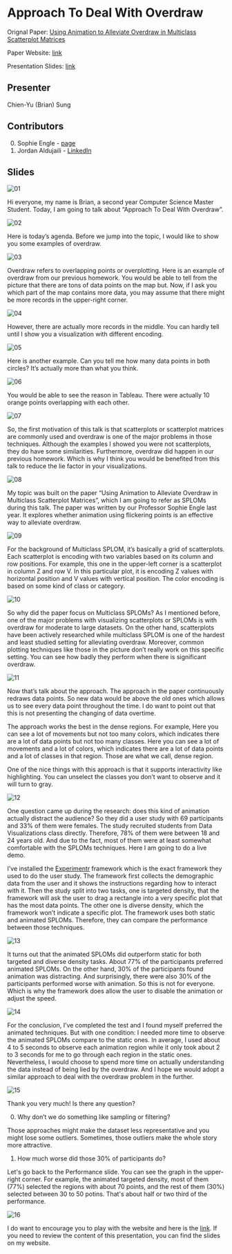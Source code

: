 # Approach To Deal With Overdraw

Orignal Paper: [Using Animation to Alleviate Overdraw in Multiclass Scatterplot Matrices](https://dl.acm.org/citation.cfm?doid=3173574.3173991)

Paper Website: [link](http://vgl.cs.usfca.edu/animated-sploms/)

Presentation Slides: [link](https://raw.githubusercontent.com/ohbriansung/data_visualization_talk/master/approach_to_deal_with_overdraw.pdf)

## Presenter

Chien-Yu (Brian) Sung

## Contributors

0. Sophie Engle - [page](https://sjengle.cs.usfca.edu/research.html)
1. Jordan Aldujaili - [LinkedIn](https://www.linkedin.com/in/jaldujaili/)

## Slides

![01](https://raw.githubusercontent.com/ohbriansung/data_visualization_talk/master/img/data_vis_talk_01.jpeg)

Hi everyone, my name is Brian, a second year Computer Science Master Student.
Today, I am going to talk about “Approach To Deal With Overdraw”.

![02](https://raw.githubusercontent.com/ohbriansung/data_visualization_talk/master/img/data_vis_talk_02.jpeg)

Here is today’s agenda.
Before we jump into the topic, I would like to show you some examples of overdraw.

![03](https://raw.githubusercontent.com/ohbriansung/data_visualization_talk/master/img/data_vis_talk_03.jpeg)

Overdraw refers to overlapping points or overplotting.
Here is an example of overdraw from our previous homework.
You would be able to tell from the picture that there are tons of data points on the map but.
Now, if I ask you which part of the map contains more data, you may assume that there might be more records in the upper-right corner.

![04](https://raw.githubusercontent.com/ohbriansung/data_visualization_talk/master/img/data_vis_talk_04.jpeg)

However, there are actually more records in the middle.
You can hardly tell until I show you a visualization with different encoding.

![05](https://raw.githubusercontent.com/ohbriansung/data_visualization_talk/master/img/data_vis_talk_05.jpeg)

Here is another example.
Can you tell me how many data points in both circles?
It’s actually more than what you think.

![06](https://raw.githubusercontent.com/ohbriansung/data_visualization_talk/master/img/data_vis_talk_06.jpeg)

You would be able to see the reason in Tableau.
There were actually 10 orange points overlapping with each other.

![07](https://raw.githubusercontent.com/ohbriansung/data_visualization_talk/master/img/data_vis_talk_07.jpeg)

So, the first motivation of this talk is that scatterplots or scatterplot matrices are commonly used and overdraw is one of the major problems in those techniques.
Although the examples I showed you were not scatterplots, they do have some similarities.
Furthermore, overdraw did happen in our previous homework.
Which is why I think you would be benefited from this talk to reduce the lie factor in your visualizations.

![08](https://raw.githubusercontent.com/ohbriansung/data_visualization_talk/master/img/data_vis_talk_08.jpeg)

My topic was built on the paper “Using Animation to Alleviate Overdraw in Multiclass Scatterplot Matrices”,
which I am going to refer as SPLOMs during this talk.
The paper was written by our Professor Sophie Engle last year.
It explores whether animation using flickering points is an effective way to alleviate overdraw.

![09](https://raw.githubusercontent.com/ohbriansung/data_visualization_talk/master/img/data_vis_talk_09.jpeg)

For the background of Multiclass SPLOM, it’s basically a grid of scatterplots.
Each scatterplot is encoding with two variables based on its column and row positions.
For example, this one in the upper-left corner is a scatterplot in column Z and row V.
In this particular plot, it is encoding Z values with horizontal position and V values with vertical position.
The color encoding is based on some kind of class or category.

![10](https://raw.githubusercontent.com/ohbriansung/data_visualization_talk/master/img/data_vis_talk_10.jpeg)

So why did the paper focus on Multiclass SPLOMs?
As I mentioned before, one of the major problems with visualizing scatterplots or SPLOMs is with overdraw for moderate to large datasets.
On the other hand, scatterplots have been actively researched while multiclass SPLOM is one of the hardest and least studied setting for alleviating overdraw.
Moreover, common plotting techniques like those in the picture don’t really work on this specific setting.
You can see how badly they perform when there is significant overdraw.

![11](https://raw.githubusercontent.com/ohbriansung/data_visualization_talk/master/img/data_vis_talk_11.jpeg)

Now that’s talk about the approach.
The approach in the paper continuously redraws data points.
So new data would be above the old ones which allows us to see every data point throughout the time.
I do want to point out that this is not presenting the changing of data overtime.

The approach works the best in the dense regions.
For example,
Here you can see a lot of movements but not too many colors, which indicates there are a lot of data points but not too many classes.
Here you can see a lot of movements and a lot of colors, which indicates there are a lot of data points and a lot of classes in that region.
Those are what we call, dense region.

One of the nice things with this approach is that it supports interactivity like highlighting.
You can unselect the classes you don’t want to observe and it will turn to gray.

![12](https://raw.githubusercontent.com/ohbriansung/data_visualization_talk/master/img/data_vis_talk_12.jpeg)

One question came up during the research: does this kind of animation actually distract the audience?
So they did a user study with 69 participants and 33% of them were females.
The study recruited students from Data Visualizations class directly.
Therefore, 78% of them were between 18 and 24 years old.
And due to the fact, most of them were at least somewhat comfortable with the SPLOMs techniques.
Here I am going to do a live demo.

I’ve installed the [Experimentr](https://github.com/codementum/experimentr) framework which is the exact framework they used to do the user study.
The framework first collects the demographic data from the user and it shows the instructions regarding how to interact with it.
Then the study split into two tasks, one is targeted density, that the framework will ask the user to drag a rectangle into a very specific plot that has the most data points.
The other one is diverse density, which the framework won’t indicate a specific plot.
The framework uses both static and animated SPLOMs.
Therefore, they can compare the performance between those techniques.

![13](https://raw.githubusercontent.com/ohbriansung/data_visualization_talk/master/img/data_vis_talk_13.jpeg)

It turns out that the animated SPLOMs did outperform static for both targeted and diverse density tasks.
About 77% of the participants preferred animated SPLOMs.
On the other hand, 30% of the participants found animation was distracting.
And surprisingly, there were also 30% of the participants performed worse with animation.
So this is not for everyone.
Which is why the framework does allow the user to disable the animation or adjust the speed.

![14](https://raw.githubusercontent.com/ohbriansung/data_visualization_talk/master/img/data_vis_talk_14.jpeg)

For the conclusion, I’ve completed the test and I found myself preferred the animated techniques.
But with one condition: I needed more time to observe the animated SPLOMs compare to the static ones.
In average, I used about 4 to 5 seconds to observe each animation region while it only took about 2 to 3 seconds for me to go through each region in the static ones.
Nevertheless, I would choose to spend more time on actually understanding the data instead of being lied by the overdraw.
And I hope we would adopt a similar approach to deal with the overdraw problem in the further.

![15](https://raw.githubusercontent.com/ohbriansung/data_visualization_talk/master/img/data_vis_talk_15.jpeg)

Thank you very much!
Is there any question?


0. Why don’t we do something like sampling or filtering?

Those approaches might make the dataset less representative and you might lose some outliers.
Sometimes, those outliers make the whole story more attractive.

1. How much worse did those 30% of participants do?

Let's go back to the Performance slide. You can see the graph in the upper-right corner. For example, the animated targeted density, most of them (77%) selected the regions with about 70 points, and the rest of them (30%) selected between 30 to 50 potins. That's about half or two third of the performance.

![16](https://raw.githubusercontent.com/ohbriansung/data_visualization_talk/master/img/data_vis_talk_16.jpeg)

I do want to encourage you to play with the website and here is the [link](http://vgl.cs.usfca.edu/animated-sploms/).
If you need to review the content of this presentation, you can find the slides on my website.
